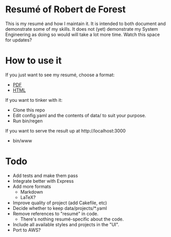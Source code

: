 # Resumé of Robert de Forest

This is my resumé and how I maintain it. It is intended to both document and
demonstrate some of my skills. It does not (yet) demonstrate my System
Engineering as doing so would will take a lot more time. Watch this space for
updates?

# How to use it

If you just want to see my resumé, choose a format:
- [PDF](https://github.com/rdeforest/resume/blob/master/public/resume.pdf)
- [HTML](http://htmlpreview.github.io/?https://github.com/rdeforest/resume/blob/master/public/resume.html)

If you want to tinker with it:

- Clone this repo
- Edit config.yaml and the contents of data/ to suit your purpose.
- Run bin/regen

If you want to serve the result up at http://localhost:3000

- bin/www

# Todo

- Add tests and make them pass
- Integrate better with Express
- Add more formats
  - Markdown
  - LaTeX?
- Improve quality of project (add Cakefile, etc)
- Decide whether to keep data/projects/\*.yaml
- Remove references to "resumé" in code.
  - There's nothing resumé-specific about the code.
- Include all available styles and projects in the "UI".
- Port to AWS?
